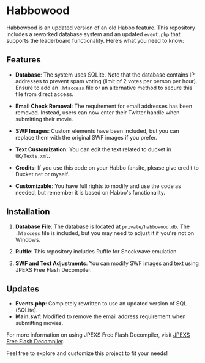 # Habbowood

Habbowood is an updated version of an old Habbo feature. This repository includes a reworked database system and an updated `event.php` that supports the leaderboard functionality. Here’s what you need to know:

## Features

- **Database**: The system uses SQLite. Note that the database contains IP addresses to prevent spam voting (limit of 2 votes per person per hour). Ensure to add an `.htaccess` file or an alternative method to secure this file from direct access.
  
- **Email Check Removal**: The requirement for email addresses has been removed. Instead, users can now enter their Twitter handle when submitting their movie.

- **SWF Images**: Custom elements have been included, but you can replace them with the original SWF images if you prefer.

- **Text Customization**: You can edit the text related to ducket in `UK/Texts.xml`.

- **Credits**: If you use this code on your Habbo fansite, please give credit to Ducket.net or myself.

- **Customizable**: You have full rights to modify and use the code as needed, but remember it is based on Habbo's functionality.

## Installation

1. **Database File**: The database is located at `private/habbowood.db`. The `.htaccess` file is included, but you may need to adjust it if you're not on Windows.

2. **Ruffle**: This repository includes Ruffle for Shockwave emulation.

3. **SWF and Text Adjustments**: You can modify SWF images and text using JPEXS Free Flash Decompiler.

## Updates

- **Events.php**: Completely rewritten to use an updated version of SQL (SQLite).
- **Main.swf**: Modified to remove the email address requirement when submitting movies.

For more information on using JPEXS Free Flash Decompiler, visit [JPEXS Free Flash Decompiler](https://www.free-decompiler.com/flash/). 

Feel free to explore and customize this project to fit your needs!
